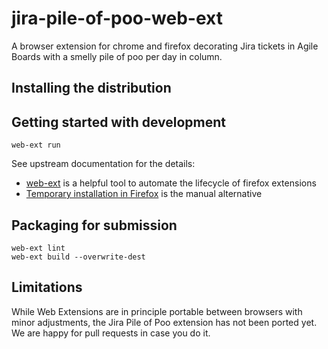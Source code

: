# jira-pile-of-poo-web-ext

A browser extension for chrome and firefox decorating Jira tickets in Agile Boards with a smelly pile of poo per day in column.

## Installing the distribution

## Getting started with development

    web-ext run

See upstream documentation for the details:

* [web-ext](https://github.com/mozilla/web-ext) is a helpful tool to automate the lifecycle of firefox extensions
* [Temporary installation in Firefox](https://developer.mozilla.org/en-US/docs/Mozilla/Add-ons/WebExtensions/Temporary_Installation_in_Firefox) is the manual alternative

## Packaging for submission

    web-ext lint
    web-ext build --overwrite-dest

## Limitations

While Web Extensions are in principle portable between browsers with minor adjustments, the Jira Pile of Poo extension has not been ported yet. We are happy for pull requests in case you do it.

